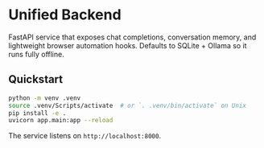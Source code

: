 # Unified Backend

FastAPI service that exposes chat completions, conversation memory, and lightweight browser automation hooks. Defaults to SQLite + Ollama so it runs fully offline.

## Quickstart

```bash
python -m venv .venv
source .venv/Scripts/activate  # or `. .venv/bin/activate` on Unix
pip install -e .
uvicorn app.main:app --reload
```

The service listens on `http://localhost:8000`.

